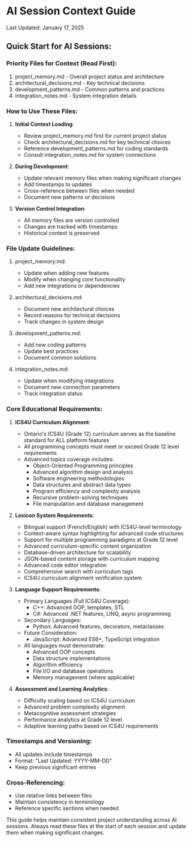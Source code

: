 # AI Session Context Guide
Last Updated: January 17, 2025

## Quick Start for AI Sessions:

### Priority Files for Context (Read First):
1. project_memory.md - Overall project status and architecture
2. architectural_decisions.md - Key technical decisions
3. development_patterns.md - Common patterns and practices
4. integration_notes.md - System integration details

### How to Use These Files:

1. **Initial Context Loading**:
   - Review project_memory.md first for current project status
   - Check architectural_decisions.md for key technical choices
   - Reference development_patterns.md for coding standards
   - Consult integration_notes.md for system connections

2. **During Development**:
   - Update relevant memory files when making significant changes
   - Add timestamps to updates
   - Cross-reference between files when needed
   - Document new patterns or decisions

3. **Version Control Integration**:
   - All memory files are version controlled
   - Changes are tracked with timestamps
   - Historical context is preserved

### File Update Guidelines:

1. project_memory.md:
   - Update when adding new features
   - Modify when changing core functionality
   - Add new integrations or dependencies

2. architectural_decisions.md:
   - Document new architectural choices
   - Record reasons for technical decisions
   - Track changes in system design

3. development_patterns.md:
   - Add new coding patterns
   - Update best practices
   - Document common solutions

4. integration_notes.md:
   - Update when modifying integrations
   - Document new connection parameters
   - Track integration status

### Core Educational Requirements:

1. **ICS4U Curriculum Alignment**:
   - Ontario's ICS4U (Grade 12) curriculum serves as the baseline standard for ALL platform features
   - All programming concepts must meet or exceed Grade 12 level requirements
   - Advanced topics coverage includes:
     * Object-Oriented Programming principles
     * Advanced algorithm design and analysis
     * Software engineering methodologies
     * Data structures and abstract data types
     * Program efficiency and complexity analysis
     * Recursive problem-solving techniques
     * File manipulation and database management

2. **Lexicon System Requirements**:
   - Bilingual support (French/English) with ICS4U-level terminology
   - Context-aware syntax highlighting for advanced code structures
   - Support for multiple programming paradigms at Grade 12 level
   - Advanced curriculum-specific content organization
   - Database-driven architecture for scalability
   - JSON-based content storage with curriculum mapping
   - Advanced code editor integration
   - Comprehensive search with curriculum tags
   - ICS4U curriculum alignment verification system

3. **Language Support Requirements**:
   - Primary Languages (Full ICS4U Coverage):
     * C++: Advanced OOP, templates, STL
     * C#: Advanced .NET features, LINQ, async programming
   - Secondary Languages:
     * Python: Advanced features, decorators, metaclasses
   - Future Consideration:
     * JavaScript: Advanced ES6+, TypeScript integration
   - All languages must demonstrate:
     * Advanced OOP concepts
     * Data structure implementations
     * Algorithm efficiency
     * File I/O and database operations
     * Memory management (where applicable)

4. **Assessment and Learning Analytics**:
   - Difficulty scaling based on ICS4U curriculum
   - Advanced problem complexity alignment
   - Metacognitive assessment strategies
   - Performance analytics at Grade 12 level
   - Adaptive learning paths based on ICS4U requirements

### Timestamps and Versioning:
- All updates include timestamps
- Format: "Last Updated: YYYY-MM-DD"
- Keep previous significant entries

### Cross-Referencing:
- Use relative links between files
- Maintain consistency in terminology
- Reference specific sections when needed

This guide helps maintain consistent project understanding across AI sessions. Always read these files at the start of each session and update them when making significant changes.